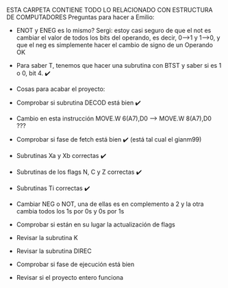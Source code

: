 ESTA CARPETA CONTIENE TODO LO RELACIONADO CON ESTRUCTURA DE COMPUTADORES
Preguntas para hacer a Emilio:
- ENOT y ENEG es lo mismo?
Sergi: estoy casi seguro de que el not es cambiar el valor de todos los bits del operando, es decir, 0-->1 y 1-->0, y que el neg es simplemente hacer el cambio de signo de un Operando OK

- Para saber T, tenemos que hacer una subrutina con BTST y saber si es 1 o 0, bit 4. ✔️

- Cosas para acabar el proyecto:
- Comprobar si subrutina DECOD está bien ✔️
- Cambio en esta instrucción MOVE.W 6(A7),D0 --> MOVE.W 8(A7),D0 ???
- Comprobar si fase de fetch está bien ✔️ (está tal cual el gianm99)
- Subrutinas Xa y Xb correctas ✔️
- Subrutinas de los flags N, C y Z correctas ✔️
- Subrutinas Ti correctas ✔️
- Cambiar NEG o NOT, una de ellas es en complemento a 2 y la otra cambia todos los 1s por 0s y 0s por 1s
- Comprobar si están en su lugar la actualización de flags
- Revisar la subrutina K
- Revisar la subrutina DIREC
- Comprobar si fase de ejecución está bien
- Revisar si el proyecto entero funciona 
